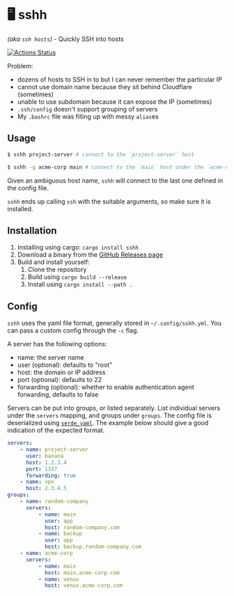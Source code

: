 # 🖥️ sshh

_(aka `ssh hosts`)_ - Quickly SSH into hosts

[![Actions Status](https://github.com/daniellockyer/sshh/workflows/CI/badge.svg)](https://github.com/daniellockyer/sshh/actions)

Problem:

* dozens of hosts to SSH in to but I can never remember the particular IP
* cannot use domain name because they sit behind Cloudflare (sometimes)
* unable to use subdomain because it can expose the IP (sometimes)
* `.ssh/config` doesn't support grouping of servers
* My `.bashrc` file was filling up with messy `alias`es

## Usage

```bash
$ sshh project-server # connect to the `project-server` host

$ sshh -g acme-corp main # connect to the `main` host under the `acme-corp` group
```

Given an ambiguous host name, `sshh` will connect to the last one defined in the config file.

`sshh` ends up calling `ssh` with the suitable arguments, so make sure it is installed.

## Installation

1. Installing using cargo: `cargo install sshh`
1. Download a binary from the [GitHub Releases page](https://github.com/daniellockyer/sshh/releases)
1. Build and install yourself:
    1. Clone the repository
    1. Build using `cargo build --release`
    1. Install using `cargo install --path .`

## Config

`sshh` uses the yaml file format, generally stored in `~/.config/sshh.yml`. You can pass a custom config through the `-c` flag.

A server has the following options:

* name: the server name
* user (optional): defaults to "root"
* host: the domain or IP address
* port (optional): defaults to 22
* forwarding (optional): whether to enable authentication agent forwarding, defaults to false

Servers can be put into groups, or listed separately. List individual servers under the `servers` mapping, and groups under `groups`. The config file is deserialized using [`serde_yaml`](https://docs.rs/serde_yaml/). The example below should give a good indication of the expected format.

```yml
servers:
    - name: project-server
      user: banana
      host: 1.2.3.4
      port: 1337
      forwarding: true
    - name: vpn
      host: 2.3.4.5
groups:
    - name: random-company
      servers:
          - name: main
            user: app
            host: random-company.com
          - name: backup
            user: app
            host: backup.random-company.com
    - name: acme-corp
      servers:
          - name: main
            host: main.acme-corp.com
          - name: venus
            host: venus.acme-corp.com
```
